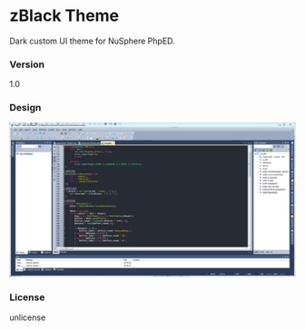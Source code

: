 # zBlack Theme
Dark custom UI theme for NuSphere PhpED.

### Version
1.0

### Design
![img](https://raw.githubusercontent.com/zigbie/Theme-NuSphere-PhpED/master/img.PNG)

### License

unlicense
